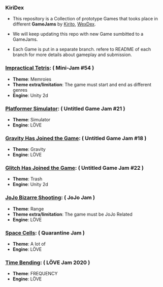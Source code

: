 ### KiriDex
- This repository is a Collection of prototype Games that tooks place in different **GameJams**  by [Kirito](https://github.com/theVoidZ "Kirito"), [WexDex](https://github.com/WexDex "WexDex").

- We will keep updating this repo with new Game sumbitted to a GameJams.

- Each Game is put in a separate branch. refere to README of each branch for more details about gameplay and submission.
 
 ### [Impractical Tetris](https://github.com/theVoidZ/KiriDex/tree/impractical-tetris "Impractical Tetris"): ( Mini-Jam #54 )
 - **Theme**: Memroies
 - **Theme extra/limitation**: The game must start and end as different genres
 - **Engine**: Unity 2d
 
### [Platformer Simulator](https://github.com/theVoidZ/KiriDex/tree/platform-simulator "Platformer Simulator"): ( Untitled Game Jam #21 )
 - **Theme**: Simulator
 - **Engine**: LÖVE
 
### [Gravity Has Joined the Game](https://github.com/theVoidZ/KiriDex "Gravity Has Joined the Game"): ( Untitled Game Jam #18 )
 - **Theme**: Gravity
 - **Engine**: LÖVE
 
### [Glitch Has Joined the Game](https://github.com/theVoidZ/KiriDex/tree/glitch-game "Glitch Has Joined the Game"): ( Untitled Game Jam #22 )
 - **Theme**: Trash
 - **Engine**: Unity 2d
 
### [JoJo Bizarre Shooting](https://github.com/theVoidZ/KiriDex "JoJo Bizarre Shooting"): ( JoJo Jam )
 - **Theme**: Range
 - **Theme extra/limitation**: The game must be JoJo Related
 - **Engine**: LÖVE
 
### [Space Cells](https://github.com/theVoidZ/KiriDex "Space Cells"): ( Quarantine Jam )
 - **Theme**: A lot of
 - **Engine**: LÖVE
 
### [Time Bending](https://github.com/theVoidZ/KiriDex "Time Bending"): ( LÖVE Jam 2020 )
 - **Theme**: FREQUENCY
 - **Engine**: LÖVE
 
 
